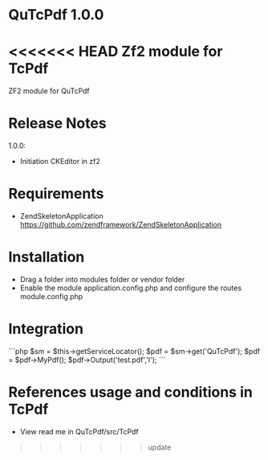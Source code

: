 QuTcPdf 1.0.0
========================

<<<<<<< HEAD
Zf2 module for TcPdf
=======
ZF2 module for QuTcPdf

Release Notes
========================

1.0.0:

- Initiation CKEditor in zf2

Requirements
========================
- ZendSkeletonApplication https://github.com/zendframework/ZendSkeletonApplication

Installation
========================
- Drag a folder into modules folder or vendor folder
- Enable the module application.config.php and configure the routes module.config.php

Integration
========================
´´´php
  $sm  = $this->getServiceLocator();
  $pdf = $sm->get('QuTcPdf');
  $pdf = $pdf->MyPdf();
  $pdf->Output('test.pdf','I');
´´´

References usage and conditions in TcPdf
========================
- View read me in QuTcPdf/src/TcPdf
>>>>>>> update
